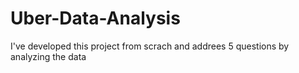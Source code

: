 # Uber-Data-Analysis

I've developed this project from scrach and addrees 5 questions by analyzing the data
